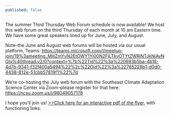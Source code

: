 ```yaml
---
published: false
---
```

The summer Third Thursday Web Forum schedule is now available! We host this web forum on the third Thursday of each month at 10 am Eastern time. We have some great speakers lined up for June, July, and August.

Note–the June and August web forums will be hosted via our usual platform, Teams: https://teams.microsoft.com/l/meetup-join/19%3ameeting_MjliZmYyN2EtOWY1Yi00N2FjLTkyOTYtZWRiNTJkNjAyNGIy%40thread.v2/0?context=%7b%22Tid%22%3a%220693b5ba-4b18-4d7b-9341-f32f400a5494%22%2c%22Oid%22%3a%22765228b1-d0d0-4438-812e-51cbb57819f1%22%7d

We’re co-hosting the July web forum with the Southeast Climate Adaptation Science Center via Zoom–please register for that here: https://ncsu.zoom.us/j/98049057178

I hope you’ll join us! <a href="http://secassoutheast.org/pdf/ThirdThursdayWebForumFlyer_Summer2022_sm.pdf">>>Click here for an interactive pdf of the flyer</a>, with functioning links.